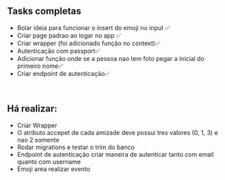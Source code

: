 <h2>Tasks completas</h2>
<ul>
    <li>Bolar ideia para funcionar o insert do emoji no input ✅</li>
    <li>Criar page padrao ao logar no app ✅</li>
    <li>Criar wrapper (foi adicionado função no context)✅</li>
    <li>Autenticação com passport✅</li>
    <li>Adicionar função onde se a pessoa nao tem foto pegar a inicial do primeiro nome✅</li>
    <li>Criar endpoint de autenticação✅</li>
</ul>
<br />
<h2>Há realizar:</h2>
<ul>
    <li>Criar Wrapper</li>
    <li>O atributo accepet de cada amizade deve possui tres valores (0, 1, 3) e nao 2 somente</li>
    <li>Rodar migrations e testar o trim do banco</li>
    <li>Endpoint de autenticação criar maneira de autenticar tanto com email quanto com username</li>
    <li>Emoji area realizar evento</li>
</ul>